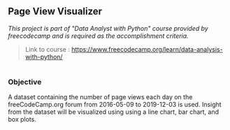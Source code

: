 ## Page View Visualizer

*This project is part of "Data Analyst with Python" course provided by freecodecamp and is required as the accomplishment criteria.*

> Link to course : https://www.freecodecamp.org/learn/data-analysis-with-python/
#
### Objective
A dataset containing the number of page views each day on the freeCodeCamp.org forum from 2016-05-09 to 2019-12-03 is used. Insight from the dataset will be visualized using using a line chart, bar chart, and box plots.


